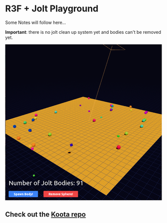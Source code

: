 # R3F + Jolt Playground

Some Notes will follow here...<br>

**Important**: there is no jolt clean up system yet and bodies can't be removed yet.

![screenshot.png](screenshot.png)


## Check out the [Koota repo](https://github.com/pmndrs/koota) ##



 


